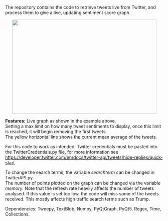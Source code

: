 The repository contains the code to retrieve tweets live from Twitter, and process them to give a live, updating sentiment score graph.

<p align="center">
  <img width="460" height="300" src="https://user-images.githubusercontent.com/66477337/100153157-a4863700-2e9b-11eb-9c20-27051d863573.gif">
</p>

**Features:**
Live graph as shown in the example above.<br/>
Setting a max limit on how many tweet sentiments to display, once this limit is reached, it will begin removing the first tweets.<br/>
The yellow horizontal line shows the current mean average of the tweets.<br/>


For this code to work as intended, Twitter credentials must be pasted into the TwitterCredentials.py file, for more information
see https://developer.twitter.com/en/docs/twitter-api/tweets/hide-replies/quick-start

To change the search terms, the variable *searchterm* can be changed in TwitterAPI.py. <br/>
The number of points plotted on the graph can be changed via the variable *memory*. Note that the refresh rate heavily affects the number of tweets analysed. If this value is set too low, the code will miss some of the tweets received. This mostly affects high traffic search terms such as Trump.

Dependencies:
Tweepy,
TextBlob,
Numpy,
PyQtGraph,
PyQt5,
Regex,
Time,
Collections.
